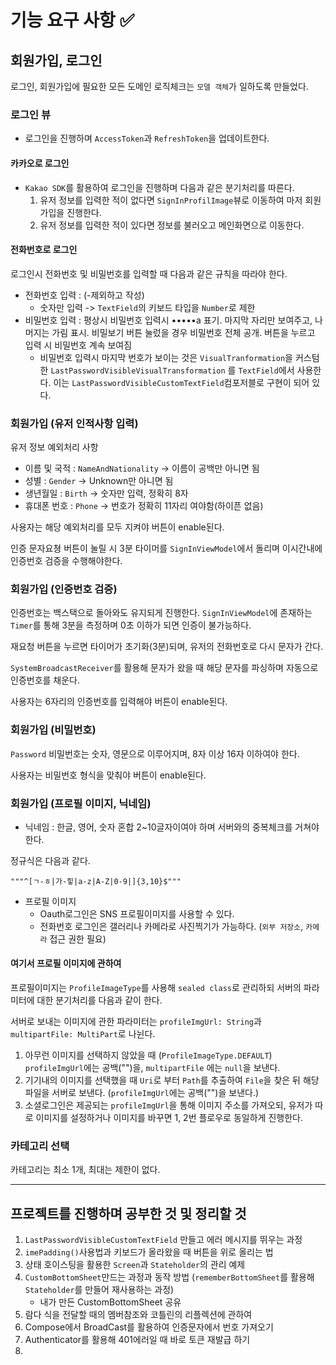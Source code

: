 # 기능 요구 사항 ✅

## 회원가입, 로그인

로그인, 회원가입에 필요한 모든 도메인 로직체크는 `모델 객체`가 일하도록 만들었다.

### 로그인 뷰

* 로그인을 진행하며 `AccessToken`과 `RefreshToken`을 업데이트한다.

#### 카카오로 로그인

* `Kakao SDK`를 활용하여 로그인을 진행하며 다음과 같은 분기처리를 따른다.
    1. 유저 정보를 입력한 적이 없다면 `SignInProfilImage`뷰로 이동하여 마저 회원가입을 진행한다.
    2. 유저 정보를 입력한 적이 있다면 정보를 불러오고 메인화면으로 이동한다.

#### 전화번호로 로그인

로그인시 전화번호 및 비밀번호를 입력할 때 다음과 같은 규칙을 따라야 한다.

* 전화번호 입력 : (-제외하고 작성)
    * 숫자만 입력 -> `TextField`의 키보드 타입을 `Number`로 제한
* 비밀번호 입력 : 평상시 비밀번호 입력시 •••••a 표기. 마지막 자리만 보여주고, 나머지는 가림 표시. 비밀보기 버튼 눌렀을 경우 비밀번호 전체 공개. 버튼을 누르고 입력
  시 비밀번호 계속 보여짐
    * 비밀번호 입력시 마지막 번호가 보이는 것은 `VisualTranformation`을 커스텀한 `LastPasswordVisibleVisualTransformation`
      를 `TextField`에서 사용한다. 이는 `LastPasswordVisibleCustomTextField`컴포저블로 구현이 되어 있다.

### 회원가입 (유저 인적사항 입력)

유저 정보 예외처리 사항

* 이름 및 국적 : `NameAndNationality` -> 이름이 공백만 아니면 됨
* 성별 : `Gender` -> Unknown만 아니면 됨
* 생년월일 : `Birth` -> 숫자만 입력, 정확히 8자
* 휴대폰 번호 : `Phone` -> 번호가 정확히 11자리 여야함(하이픈 없음)

사용자는 해당 예외처리를 모두 지켜야 버튼이 enable된다.

인증 문자요쳥 버튼이 눌릴 시 3분 타이머를 `SignInViewModel`에서 돌리며 이시간내에 인증번호 검증을 수행해야한다.

### 회원가입 (인증번호 검증)

인증번호는 백스택으로 돌아와도 유지되게 진행한다.
`SignInViewModel`에 존재하는 `Timer`를 통해 3분을 측정하며 0초 이하가 되면 인증이 불가능하다.

재요청 버튼을 누르면 타이머가 초기화(3분)되며, 유저의 전화번호로 다시 문자가 간다.

`SystemBroadcastReceiver`를 활용해 문자가 왔을 때 해당 문자를 파싱하며 자동으로 인증번호를 채운다.

사용자는 6자리의 인증번호를 입력해야 버튼이 enable된다.

### 회원가입 (비밀번호)

`Password` 비밀번호는 숫자, 영문으로 이루어지며, 8자 이상 16자 이하여야 한다.

사용자는 비밀번호 형식을 맞춰야 버튼이 enable된다.

### 회원가입 (프로필 이미지, 닉네임)

* 닉네임 : 한글, 영어, 숫자 혼합 2~10글자이여야 하며 서버와의 중복체크를 거쳐야 한다.

정규식은 다음과 같다.

```
"""^[ㄱ-ㅎ|가-힣|a-z|A-Z|0-9|]{3,10}$"""
```

* 프로필 이미지
    * Oauth로그인은 SNS 프로필이미지를 사용할 수 있다.
    * 전화번호 로그인은 갤러리나 카메라로 사진찍기가 가능하다. (`외부 저장소`, `카메라` 접근 권한 필요)

#### 여기서 프로필 이미지에 관하여

프로필이미지는 `ProfileImageType`를 사용해 `sealed class`로 관리하되 서버의 파라미터에 대한 분기처리를 다음과 같이 한다.

서버로 보내는 이미지에 관한 파라미터는 `profileImgUrl: String`과 `multipartFile: MultiPart`로 나뉜다.

1. 아무런 이미지를 선택하지 않았을 때 (`ProfileImageType.DEFAULT`) `profileImgUrl`에는 공백("")을, `multipartFile`
   에는 `null`을 보낸다.
2. 기기내의 이미지를 선택했을 때 `Uri`로 부터 `Path`를 추출하여 `File`을 찾은 뒤 해당 파일을 서버로 보낸다. (`profileImgUrl`에는 공백("")을
   보낸다.)
3. 소셜로그인은 제공되는 `profileImgUrl`을 통해 이미지 주소를 가져오되, 유저가 따로 이미지를 설정하거나 이미지를 바꾸면 1, 2번 플로우로 동일하게 진행한다.

### 카테고리 선택

카테고리는 최소 1개, 최대는 제한이 없다.

---

## 프로젝트를 진행하며 공부한 것 및 정리할 것

1. `LastPasswordVisibleCustomTextField` 만들고 에러 메시지를 뛰우는 과정
2. `imePadding()`사용법과 키보드가 올라왔을 때 버튼을 위로 올리는 법
3. 상태 호이스팅을 활용한 `Screen`과 `Stateholder`의 관리 예제
4. `CustomBottomSheet`만드는 과정과 동작 방법 (`rememberBottomSheet`를 활용해 `Stateholder`를 만들어 재사용하는 과정)
    * 내가 만든 CustomBottomSheet 공유
5. 람다 식을 전달할 때의 멤버참조와 코틀린의 리플렉션에 관하여
6. Compose에서 BroadCast를 활용하여 인증문자에서 번호 가져오기
7. Authenticator를 활용해 401에러일 때 바로 토큰 재발급 하기
8. 
